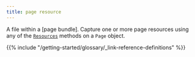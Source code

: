 ```yaml
---
title: page resource
---
```


A file within a [page bundle]. Capture one or more page resources using any of the [`Resources`] methods on a `Page` object.

[`Resources`]: /methods/page/resources/#methods

{{% include "/getting-started/glossary/_link-reference-definitions" %}}
